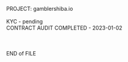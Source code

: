 PROJECT: gamblershiba.io</br>
</br>
KYC - pending</br>
CONTRACT AUDIT COMPLETED - 2023-01-02</br>
</br>
</br>
</br>
END of FILE
